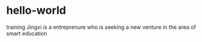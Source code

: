# hello-world
training 
Jingxi is a entreprenure who is seeking a new venture in the area of smart education
